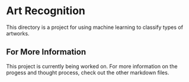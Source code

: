 # Art Recognition

This directory is a project for using machine learning to classify types of artworks.

## For More Information

This project is currently  being worked on. For more information on the progess and thought process, check out the other markdown files.